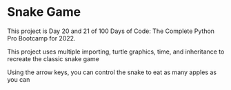 # Snake Game

This project is Day 20 and 21 of 100 Days of Code: The Complete Python Pro Bootcamp for 2022.

This project uses multiple importing, turtle graphics, time, and inheritance to recreate the classic snake game

Using the arrow keys, you can control the snake to eat as many apples as you can

